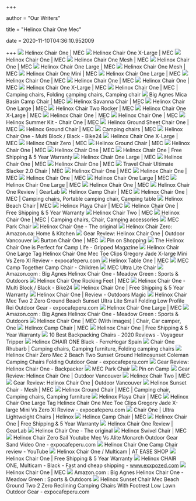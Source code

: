 +++
        
author = "Our Writers"
        
title = "Helinox Chair One Mec"
        
date = 2020-11-10T04:36:10.952009
        
+++
[ ![](https://cdn.mec.ca/medias/sys_master/high-res/high-res/9138051022878/5031086-RED68.jpg)](https://cdn.mec.ca/medias/sys_master/high-res/high-res/9138051022878/5031086-RED68.jpg) Helinox Chair One | MEC
[ ![](https://cdn.mec.ca/medias/sys_master/high-res/high-res/9003781554206/5055661-NOCLR-ALT-SIZECOMPARE.jpg)](https://cdn.mec.ca/medias/sys_master/high-res/high-res/9003781554206/5055661-NOCLR-ALT-SIZECOMPARE.jpg) Helinox Chair One X-Large | MEC
[ ![](https://cdn.mec.ca/medias/sys_master/fallback/fallback/9138061508638/5031086-RDB02-fallback.jpg)](https://cdn.mec.ca/medias/sys_master/fallback/fallback/9138061508638/5031086-RDB02-fallback.jpg) Helinox Chair One | MEC
[ ![](https://cdn.mec.ca/medias/sys_master/high-res/high-res/8953814253598/5056556-BK000.jpg)](https://cdn.mec.ca/medias/sys_master/high-res/high-res/8953814253598/5056556-BK000.jpg) Helinox Chair One Mesh | MEC
[ ![](https://cdn.mec.ca/medias/sys_master/high-res/high-res/9138049941534/5031086-BL073.jpg)](https://cdn.mec.ca/medias/sys_master/high-res/high-res/9138049941534/5031086-BL073.jpg) Helinox Chair One | MEC
[ ![](https://cdn.mec.ca/medias/sys_master/high-res/high-res/9027582001182/5055660-GRY00.jpg)](https://cdn.mec.ca/medias/sys_master/high-res/high-res/9027582001182/5055660-GRY00.jpg) Helinox Chair One Large | MEC
[ ![](https://mec.imgix.net/medias/sys_master/high-res/high-res/8952674746398/5056556-BK000-ALT-FRONT.jpg?w=1100&h=1100&auto=format&q=30&fit=fill&bg=FFF)](https://mec.imgix.net/medias/sys_master/high-res/high-res/8952674746398/5056556-BK000-ALT-FRONT.jpg?w=1100&h=1100&auto=format&q=30&fit=fill&bg=FFF) Helinox Chair One Mesh | MEC
[ ![](https://mec.imgix.net/medias/sys_master/high-res/high-res/8911415377950/5045598-BK000.jpg?w=600&h=600&auto=format&q=60&fit=fill&bg=FFF)](https://mec.imgix.net/medias/sys_master/high-res/high-res/8911415377950/5045598-BK000.jpg?w=600&h=600&auto=format&q=60&fit=fill&bg=FFF) Helinox Chair One Mini | MEC
[ ![](https://cdn.mec.ca/medias/sys_master/high-res/high-res/9027931406366/5055660-GRY00-ALT-FRONTAL.jpg)](https://cdn.mec.ca/medias/sys_master/high-res/high-res/9027931406366/5055660-GRY00-ALT-FRONTAL.jpg) Helinox Chair One Large | MEC
[ ![](https://mec.imgix.net/medias/sys_master/high-res/high-res/8818245206046/5045594-BK000.jpg?w=500&h=500&auto=format&q=30&fit=fill&bg=FFF)](https://mec.imgix.net/medias/sys_master/high-res/high-res/8818245206046/5045594-BK000.jpg?w=500&h=500&auto=format&q=30&fit=fill&bg=FFF) Helinox Chair One | MEC
[ ![](https://mecyoutube.imgix.net/vi/Frifq7ig6Vw/hqdefault.jpg?w=1100&h=824&auto=format&q=30&trim=color&trimcolor=000&trimtol=60&bg=FFFFFF)](https://mecyoutube.imgix.net/vi/Frifq7ig6Vw/hqdefault.jpg?w=1100&h=824&auto=format&q=30&trim=color&trimcolor=000&trimtol=60&bg=FFFFFF) Helinox Chair One | MEC
[ ![](https://cdn.mec.ca/medias/sys_master/high-res/high-res/9138060853278/5031086-BL073-ALT-BACK.jpg)](https://cdn.mec.ca/medias/sys_master/high-res/high-res/9138060853278/5031086-BL073-ALT-BACK.jpg) Helinox Chair One | MEC
[ ![](https://mec.imgix.net/medias/sys_master/high-res/high-res/9084195962910/5055661-TAG02.jpg?w=600&h=600&auto=format&q=60&fit=fill&bg=FFF)](https://mec.imgix.net/medias/sys_master/high-res/high-res/9084195962910/5055661-TAG02.jpg?w=600&h=600&auto=format&q=60&fit=fill&bg=FFF) Helinox Chair One X-Large | MEC
[ ![](https://i.pinimg.com/originals/b7/ae/c7/b7aec7a90933a548aaa5fd6cd2d92613.jpg)](https://i.pinimg.com/originals/b7/ae/c7/b7aec7a90933a548aaa5fd6cd2d92613.jpg) Helinox Chair One | MEC | Camping chairs, Folding camping chairs, Camping  chair
[ ![](https://cdn.mec.ca/medias/sys_master/high-res/high-res/9018307903518/5063865-BL023.jpg)](https://cdn.mec.ca/medias/sys_master/high-res/high-res/9018307903518/5063865-BL023.jpg) Big Agnes Mica Basin Camp Chair | MEC
[ ![](https://mec.imgix.net/medias/sys_master/high-res/high-res/9084196978718/5064512-BBK03.jpg?w=600&h=600&auto=format&q=60&fit=fill&bg=FFF)](https://mec.imgix.net/medias/sys_master/high-res/high-res/9084196978718/5064512-BBK03.jpg?w=600&h=600&auto=format&q=60&fit=fill&bg=FFF) Helinox Savanna Chair | MEC
[ ![](https://cdn.mec.ca/medias/sys_master/high-res/high-res/9027930783774/5055660-GRY00-ALT-BACK.jpg)](https://cdn.mec.ca/medias/sys_master/high-res/high-res/9027930783774/5055660-GRY00-ALT-BACK.jpg) Helinox Chair One Large | MEC
[ ![](https://cdn.mec.ca/medias/sys_master/high-res/high-res/9003781160990/5051187-GRY00.jpg)](https://cdn.mec.ca/medias/sys_master/high-res/high-res/9003781160990/5051187-GRY00.jpg) Helinox Chair Two Rocker | MEC
[ ![](https://cdn.mec.ca/medias/sys_master/high-res/high-res/9084195962910/5055661-TAG02.jpg)](https://cdn.mec.ca/medias/sys_master/high-res/high-res/9084195962910/5055661-TAG02.jpg) Helinox Chair One X-Large | MEC
[ ![](https://cdn.mec.ca/medias/sys_master/high-res/high-res/9138063736862/5031086-RED68-ALT-BACK.jpg)](https://cdn.mec.ca/medias/sys_master/high-res/high-res/9138063736862/5031086-RED68-ALT-BACK.jpg) Helinox Chair One | MEC
[ ![](https://cdn.mec.ca/medias/sys_master/high-res/high-res/9138062327838/5031086-RDB02-ALT-BACK.jpg)](https://cdn.mec.ca/medias/sys_master/high-res/high-res/9138062327838/5031086-RDB02-ALT-BACK.jpg) Helinox Chair One | MEC
[ ![](https://mec.imgix.net/medias/sys_master/high-res/high-res/8892262613022/5051230-NOC02.jpg?w=600&h=600&auto=format&q=60&fit=fill&bg=FFF)](https://mec.imgix.net/medias/sys_master/high-res/high-res/8892262613022/5051230-NOC02.jpg?w=600&h=600&auto=format&q=60&fit=fill&bg=FFF) Helinox Summer Kit - Chair One | MEC
[ ![](https://mec.imgix.net/medias/sys_master/high-res/high-res/8954786480158/5060591-BK000.jpg?w=600&h=600&auto=format&q=60&fit=fill&bg=FFF)](https://mec.imgix.net/medias/sys_master/high-res/high-res/8954786480158/5060591-BK000.jpg?w=600&h=600&auto=format&q=60&fit=fill&bg=FFF) Helinox Ground Sheet Chair One | MEC
[ ![](https://mec.imgix.net/medias/sys_master/high-res/high-res/8818223185950/5040107-CLB01-ALT-SIDE.jpg?w=1100&h=1100&auto=format&q=30&fit=fill&bg=FFF)](https://mec.imgix.net/medias/sys_master/high-res/high-res/8818223185950/5040107-CLB01-ALT-SIDE.jpg?w=1100&h=1100&auto=format&q=30&fit=fill&bg=FFF) Helinox Ground Chair | MEC
[ ![](https://cdn.mec.ca/medias/sys_master/high-res/high-res/9083368079390/5031086-TAR03.jpg)](https://cdn.mec.ca/medias/sys_master/high-res/high-res/9083368079390/5031086-TAR03.jpg) Camping chairs | MEC
[ ![](https://cdn.bike24.net/i/mb/68/3c/32/351818-00-d-753442.jpg)](https://cdn.bike24.net/i/mb/68/3c/32/351818-00-d-753442.jpg) Helinox Chair One - Multi Block / Black - Bike24
[ ![](https://cdn.mec.ca/medias/sys_master/high-res/high-res/8913206411294/5055661-BK000.jpg)](https://cdn.mec.ca/medias/sys_master/high-res/high-res/8913206411294/5055661-BK000.jpg) Helinox Chair One X-Large | MEC
[ ![](https://mec.imgix.net/medias/sys_master/high-res/high-res/8938902355998/5051196-GRY00.jpg?w=600&h=600&auto=format&q=60&fit=fill&bg=FFF)](https://mec.imgix.net/medias/sys_master/high-res/high-res/8938902355998/5051196-GRY00.jpg?w=600&h=600&auto=format&q=60&fit=fill&bg=FFF) Helinox Chair Zero | MEC
[ ![](https://cdn.mec.ca/medias/sys_master/high-res/high-res/8818223087646/5040107-CLB01.jpg)](https://cdn.mec.ca/medias/sys_master/high-res/high-res/8818223087646/5040107-CLB01.jpg) Helinox Ground Chair | MEC
[ ![](https://cdn.mec.ca/medias/sys_master/high-res/high-res/9138064261150/5031086-RED68-ALT-POLE.jpg)](https://cdn.mec.ca/medias/sys_master/high-res/high-res/9138064261150/5031086-RED68-ALT-POLE.jpg) Helinox Chair One | MEC
[ ![](https://cdn.mec.ca/medias/sys_master/high-res/high-res/9003777359902/5031086-NOCLR-ALT-SIZE.jpg)](https://cdn.mec.ca/medias/sys_master/high-res/high-res/9003777359902/5031086-NOCLR-ALT-SIZE.jpg) Helinox Chair One | MEC
[ ![](https://cdn.shopify.com/s/files/1/0039/1367/8918/t/43/assets/Helinox191001R1Chair-OneRed-TriangleAngle-Back-1586321064131.jpg)](https://cdn.shopify.com/s/files/1/0039/1367/8918/t/43/assets/Helinox191001R1Chair-OneRed-TriangleAngle-Back-1586321064131.jpg) Helinox Chair One | Free Shipping & 5 Year Warranty
[ ![](https://mec.imgix.net/medias/sys_master/high-res/high-res/9003780964382/5055660-NOCLR-ALT-SIZE.jpg?w=1100&h=1100&auto=format&q=30&fit=fill&bg=FFF)](https://mec.imgix.net/medias/sys_master/high-res/high-res/9003780964382/5055660-NOCLR-ALT-SIZE.jpg?w=1100&h=1100&auto=format&q=30&fit=fill&bg=FFF) Helinox Chair One Large | MEC
[ ![](https://cdn.mec.ca/medias/sys_master/high-res/high-res/9138063933470/5031086-RED68-ALT-PACKED.jpg)](https://cdn.mec.ca/medias/sys_master/high-res/high-res/9138063933470/5031086-RED68-ALT-PACKED.jpg) Helinox Chair One | MEC
[ ![](https://cdn.mec.ca/medias/sys_master/high-res/high-res/9138063769630/5031086-RED68-ALT-JOINT.jpg)](https://cdn.mec.ca/medias/sys_master/high-res/high-res/9138063769630/5031086-RED68-ALT-JOINT.jpg) Helinox Chair One | MEC
[ ![](https://cdn.mec.ca/medias/sys_master/high-res/high-res/8818251333662/5046329-BL000.jpg)](https://cdn.mec.ca/medias/sys_master/high-res/high-res/8818251333662/5046329-BL000.jpg) Travel Chair Ultimate Slacker 2.0 Chair | MEC
[ ![](https://cdn.mec.ca/medias/sys_master/fallback/fallback/9138081693726/5031086-RDB02-ALT-PACKED-fallback.jpg)](https://cdn.mec.ca/medias/sys_master/fallback/fallback/9138081693726/5031086-RDB02-ALT-PACKED-fallback.jpg) Helinox Chair One | MEC
[ ![](https://cdn.mec.ca/medias/sys_master/high-res/high-res/9138061705246/5031086-BL073-ALT-POLE.jpg)](https://cdn.mec.ca/medias/sys_master/high-res/high-res/9138061705246/5031086-BL073-ALT-POLE.jpg) Helinox Chair One | MEC
[ ![](https://cdn.mec.ca/medias/sys_master/high-res/high-res/9138061180958/5031086-BL073-ALT-PACKED.jpg)](https://cdn.mec.ca/medias/sys_master/high-res/high-res/9138061180958/5031086-BL073-ALT-PACKED.jpg) Helinox Chair One | MEC
[ ![](https://cdn.mec.ca/medias/sys_master/high-res/high-res/9027930914846/5055660-GRY00-ALT-RIGHT.jpg)](https://cdn.mec.ca/medias/sys_master/high-res/high-res/9027930914846/5055660-GRY00-ALT-RIGHT.jpg) Helinox Chair One Large | MEC
[ ![](https://cdn.mec.ca/medias/sys_master/high-res/high-res/9027931275294/5055660-GRY00-ALT-LEFT.jpg)](https://cdn.mec.ca/medias/sys_master/high-res/high-res/9027931275294/5055660-GRY00-ALT-LEFT.jpg) Helinox Chair One Large | MEC
[ ![](https://mec.imgix.net/medias/sys_master/high-res/high-res/9123898359838/6008819-TAP02.jpg?w=500&h=500&auto=format&q=30&fit=fill&bg=FFF)](https://mec.imgix.net/medias/sys_master/high-res/high-res/9123898359838/6008819-TAP02.jpg?w=500&h=500&auto=format&q=30&fit=fill&bg=FFF) Helinox Chair One | MEC
[ ![](https://outdoorgearlab-mvnab3pwrvp3t0.stackpathdns.com/photos/18/52/306712_10028_M2.jpg)](https://outdoorgearlab-mvnab3pwrvp3t0.stackpathdns.com/photos/18/52/306712_10028_M2.jpg) Helinox Chair One Review | GearLab
[ ![](https://cdn.mec.ca/medias/sys_master/high-res/high-res/8818244419614/5045593-MDG00.jpg)](https://cdn.mec.ca/medias/sys_master/high-res/high-res/8818244419614/5045593-MDG00.jpg) Helinox Camp Chair | MEC
[ ![](https://i.pinimg.com/originals/cf/6c/da/cf6cda686a61af873f41d18915b5d770.jpg)](https://i.pinimg.com/originals/cf/6c/da/cf6cda686a61af873f41d18915b5d770.jpg) Helinox Chair One | MEC | Camping chairs, Portable camping chair, Camping  table
[ ![](https://mec.imgix.net/medias/sys_master/high-res/high-res/9083368865822/5045595-BL073.jpg?w=600&h=600&auto=format&q=60&fit=fill&bg=FFF)](https://mec.imgix.net/medias/sys_master/high-res/high-res/9083368865822/5045595-BL073.jpg?w=600&h=600&auto=format&q=60&fit=fill&bg=FFF) Helinox Beach Chair | MEC
[ ![](https://cdn.mec.ca/medias/sys_master/high-res/high-res/9001131048990/5064511-BK000.jpg)](https://cdn.mec.ca/medias/sys_master/high-res/high-res/9001131048990/5064511-BK000.jpg) Helinox Playa Chair | MEC
[ ![](https://cdn.shopify.com/s/files/1/0039/1367/8918/t/43/assets/Helinox191001R1Chair-OneBlackAngle-Front-1584413637575.jpg)](https://cdn.shopify.com/s/files/1/0039/1367/8918/t/43/assets/Helinox191001R1Chair-OneBlackAngle-Front-1584413637575.jpg) Helinox Chair One | Free Shipping & 5 Year Warranty
[ ![](https://cdn.mec.ca/medias/sys_master/fallback/fallback/9083400159262/6006113-TAG02-fallback.jpg)](https://cdn.mec.ca/medias/sys_master/fallback/fallback/9083400159262/6006113-TAG02-fallback.jpg) Helinox Chair Two | MEC
[ ![](https://i.pinimg.com/originals/fe/b6/2c/feb62c7f00995ede7faee84ad6283125.jpg)](https://i.pinimg.com/originals/fe/b6/2c/feb62c7f00995ede7faee84ad6283125.jpg) Helinox Chair One | MEC | Camping chairs, Chair, Camping accessories
[ ![](https://cdn.mec.ca/medias/sys_master/high-res/high-res/9024574488606/5053472-AVO00-ALT-BACK.jpg)](https://cdn.mec.ca/medias/sys_master/high-res/high-res/9024574488606/5053472-AVO00-ALT-BACK.jpg) MEC Park Chair
[ ![](https://www.k-g-k.com/wp-content/uploads/2017/08/HELINOX_Chair_One_black_02_front_right-1-946x1030.jpg)](https://www.k-g-k.com/wp-content/uploads/2017/08/HELINOX_Chair_One_black_02_front_right-1-946x1030.jpg) Helinox Chair One - The original
[ ![](https://images-na.ssl-images-amazon.com/images/I/91SbjYW0olL._AC_UX425_.jpg)](https://images-na.ssl-images-amazon.com/images/I/91SbjYW0olL._AC_UX425_.jpg) Helinox Chair Zero: Amazon.ca: Home & Kitchen
[ ![](https://www.outdoorvancouver.ca/wp-content/uploads/2019/06/helinox-one-chair-5-1060x795.jpg)](https://www.outdoorvancouver.ca/wp-content/uploads/2019/06/helinox-one-chair-5-1060x795.jpg) Gear Review: Helinox Chair One | Outdoor Vancouver
[ ![](https://cdn.mec.ca/medias/sys_master/high-res/high-res/8867434889246/5051172-TRP01.jpg)](https://cdn.mec.ca/medias/sys_master/high-res/high-res/8867434889246/5051172-TRP01.jpg) Burton Chair One | MEC
[ ![](https://i.pinimg.com/564x/84/01/4b/84014be94c7ac819db821e0993f157cd.jpg)](https://i.pinimg.com/564x/84/01/4b/84014be94c7ac819db821e0993f157cd.jpg) Pin on Shopping
[ ![](https://gripped.com/wp-content/uploads/2018/11/Helinox-Chair-One-1030x675.jpg)](https://gripped.com/wp-content/uploads/2018/11/Helinox-Chair-One-1030x675.jpg) The Helinox Chair One is Perfect for Camp Life - Gripped Magazine
[ ![](https://www.expocafeperu.com/w/2020/04/helinox-chair-one-review-l-mini-vs-zero-palm-leaves-campingstuhl-xl-ground-sheet-for-black-helinochair-outdoors-magic-hoka-arahi-gravity-camping-the-x-osprey-336x280.jpg)](https://www.expocafeperu.com/w/2020/04/helinox-chair-one-review-l-mini-vs-zero-palm-leaves-campingstuhl-xl-ground-sheet-for-black-helinochair-outdoors-magic-hoka-arahi-gravity-camping-the-x-osprey-336x280.jpg) Helinox Chair One Large Tag Helinox Chair One Mec Toe Clips Gregory Jade  X-large Mini Vs Zero Xl Review - expocafeperu.com
[ ![](https://cdn.mec.ca/medias/sys_master/high-res/high-res/8818181701662/5036086-BK000.jpg)](https://cdn.mec.ca/medias/sys_master/high-res/high-res/8818181701662/5036086-BK000.jpg) Helinox Table One | MEC
[ ![](https://cdn.mec.ca/medias/sys_master/high-res/high-res/9110483337246/5041086-FNY10.jpg)](https://cdn.mec.ca/medias/sys_master/high-res/high-res/9110483337246/5041086-FNY10.jpg) MEC Camp Together Camp Chair - Children
[ ![](https://cdn.mec.ca/medias/sys_master/high-res/high-res/8948439318558/5052016-BK000.jpg)](https://cdn.mec.ca/medias/sys_master/high-res/high-res/8948439318558/5052016-BK000.jpg) MEC Ultra Lite Chair
[ ![](https://images-na.ssl-images-amazon.com/images/I/510CVmwseAL._QL92_SH45_SX240_SY220_CR,0,0,240,220_.jpg)](https://images-na.ssl-images-amazon.com/images/I/510CVmwseAL._QL92_SH45_SX240_SY220_CR,0,0,240,220_.jpg) Amazon.com : Big Agnes Helinox Chair One - Meadow Green : Sports & Outdoors
[ ![](https://mec.imgix.net/medias/sys_master/high-res/high-res/8940324913182/5056558-NOC02.jpg?w=600&h=600&auto=format&q=60&fit=fill&bg=FFF)](https://mec.imgix.net/medias/sys_master/high-res/high-res/8940324913182/5056558-NOC02.jpg?w=600&h=600&auto=format&q=60&fit=fill&bg=FFF) Helinox Chair One Rocking Feet | MEC
[ ![](https://cdn.bike24.net/i/mb/fb/19/ec/351818-01-d-753443.jpg)](https://cdn.bike24.net/i/mb/fb/19/ec/351818-01-d-753443.jpg) Helinox Chair One - Multi Block / Black - Bike24
[ ![](https://cdn.shopify.com/s/files/1/0039/1367/8918/t/43/assets/Helinox191001R1Chair-OneBlue-BlockAngle-Front-1586320669187.jpg)](https://cdn.shopify.com/s/files/1/0039/1367/8918/t/43/assets/Helinox191001R1Chair-OneBlue-BlockAngle-Front-1586320669187.jpg) Helinox Chair One | Free Shipping & 5 Year Warranty
[ ![](https://coresites-cdn-adm.imgix.net/outdoorsmagic/wp-content/uploads/2019/10/helinox-chair-one-review.jpg?fit=crop)](https://coresites-cdn-adm.imgix.net/outdoorsmagic/wp-content/uploads/2019/10/helinox-chair-one-review.jpg?fit=crop) Helinox Chair One | Review - Outdoors Magic
[ ![](https://www.expocafeperu.com/w/2020/10/helinox-chair-mec-two-2-zero-ground-beach-sunset-ultra-lite-small-folding-low-profile-rei-scaled.jpg)](https://www.expocafeperu.com/w/2020/10/helinox-chair-mec-two-2-zero-ground-beach-sunset-ultra-lite-small-folding-low-profile-rei-scaled.jpg) Helinox Chair Mec Two 2 Zero Ground Beach Sunset Ultra Lite Small Folding  Low Profile Rei Outdoor Gear - expocafeperu.com
[ ![](https://cdn.mec.ca/medias/sys_master/high-res/high-res/9027930849310/5055660-GRY00-ALT-CASE.jpg)](https://cdn.mec.ca/medias/sys_master/high-res/high-res/9027930849310/5055660-GRY00-ALT-CASE.jpg) Helinox Chair One Large | MEC
[ ![](https://images-na.ssl-images-amazon.com/images/I/41zcKabyUuL._QL92_SH45_SX240_SY220_CR,0,0,240,220_.jpg)](https://images-na.ssl-images-amazon.com/images/I/41zcKabyUuL._QL92_SH45_SX240_SY220_CR,0,0,240,220_.jpg) Amazon.com : Big Agnes Helinox Chair One - Meadow Green : Sports & Outdoors
[ ![](https://i.pinimg.com/564x/59/8e/cd/598ecda69c39af42e60fb346604d3504.jpg)](https://i.pinimg.com/564x/59/8e/cd/598ecda69c39af42e60fb346604d3504.jpg) Helinox Chair One | MEC (With images) | Chair, Car camper, One
[ ![](https://cdn.mec.ca/medias/sys_master/high-res/high-res/8818244780062/5045593-MDG00-ALT-SIDE.jpg)](https://cdn.mec.ca/medias/sys_master/high-res/high-res/8818244780062/5045593-MDG00-ALT-SIDE.jpg) Helinox Camp Chair | MEC
[ ![](https://cdn.shopify.com/s/files/1/0039/1367/8918/t/43/assets/Helinox191001R1Chair-OneCoyote-TanDims-Imperial-1586320029934.jpg)](https://cdn.shopify.com/s/files/1/0039/1367/8918/t/43/assets/Helinox191001R1Chair-OneCoyote-TanDims-Imperial-1586320029934.jpg) Helinox Chair One | Free Shipping & 5 Year Warranty
[ ![](https://cdn.shopify.com/s/files/1/0039/1367/8918/t/43/assets/Helinox191001R1Chair-ZeroBlackAngle-Front-1586317194517.jpg)](https://cdn.shopify.com/s/files/1/0039/1367/8918/t/43/assets/Helinox191001R1Chair-ZeroBlackAngle-Front-1586317194517.jpg) 10 Best Backpacking Chairs - 2020 Reviews - Voyageur Tripper
[ ![](https://www.ferrehogar.es/WebRoot/StoreES2/Shops/eb2406/5D9C/A423/3414/6AB4/C331/52DF/D016/479A/Silla_Camping_Ultra_Light_One_Negro-Azul_Helinox.jpg)](https://www.ferrehogar.es/WebRoot/StoreES2/Shops/eb2406/5D9C/A423/3414/6AB4/C331/52DF/D016/479A/Silla_Camping_Ultra_Light_One_Negro-Azul_Helinox.jpg) Helinox CHAIR ONE Black - FerreHogar Spain
[ ![](https://i.pinimg.com/originals/d1/eb/90/d1eb901aadce7eaa02b08c5d06dfa4b3.jpg)](https://i.pinimg.com/originals/d1/eb/90/d1eb901aadce7eaa02b08c5d06dfa4b3.jpg) Chair One Rhubarb | Camping chairs, Camping furniture, Folding camping  chairs
[ ![](https://www.expocafeperu.com/w/2020/10/helinox-chair-zero-mec-2-beach-two-sunset-ground-helinosunset-coleman-camping-chairs-folding-1092x1092.jpg)](https://www.expocafeperu.com/w/2020/10/helinox-chair-zero-mec-2-beach-two-sunset-ground-helinosunset-coleman-camping-chairs-folding-1092x1092.jpg) Helinox Chair Zero Mec 2 Beach Two Sunset Ground Helinosunset Coleman  Camping Chairs Folding Outdoor Gear - expocafeperu.com
[ ![](https://www.backpacker.com/.image/t_share/MTQ0OTE0MDU2ODI4NTYxMTI1/bp0413car-biga-helinox-445x260jpg-77816.jpg)](https://www.backpacker.com/.image/t_share/MTQ0OTE0MDU2ODI4NTYxMTI1/bp0413car-biga-helinox-445x260jpg-77816.jpg) Gear Review: Helinox Chair One - Backpacker
[ ![](https://cdn.mec.ca/medias/sys_master/high-res/high-res/9024575569950/5053472-AVO00.jpg)](https://cdn.mec.ca/medias/sys_master/high-res/high-res/9024575569950/5053472-AVO00.jpg) MEC Park Chair
[ ![](https://i.pinimg.com/originals/d9/f4/e9/d9f4e9b044f7b57f30815409117da004.jpg)](https://i.pinimg.com/originals/d9/f4/e9/d9f4e9b044f7b57f30815409117da004.jpg) Pin on Camp
[ ![](https://www.outdoorvancouver.ca/wp-content/uploads/2019/06/helinox-one-chair-1-1060x795.jpg)](https://www.outdoorvancouver.ca/wp-content/uploads/2019/06/helinox-one-chair-1-1060x795.jpg) Gear Review: Helinox Chair One | Outdoor Vancouver
[ ![](https://cdn.mec.ca/medias/sys_master/high-res/high-res/9083358216222/6006113-TAG02-ALT-SIDE.jpg)](https://cdn.mec.ca/medias/sys_master/high-res/high-res/9083358216222/6006113-TAG02-ALT-SIDE.jpg) Helinox Chair Two | MEC
[ ![](https://www.outdoorvancouver.ca/wp-content/uploads/2019/06/helinox-one-chair-3-1060x795.jpg)](https://www.outdoorvancouver.ca/wp-content/uploads/2019/06/helinox-one-chair-3-1060x795.jpg) Gear Review: Helinox Chair One | Outdoor Vancouver
[ ![](https://mec.imgix.net/medias/sys_master/high-res/high-res/8982014427166/5056557-BK000.jpg?w=600&h=600&auto=format&q=60&fit=fill&bg=FFF)](https://mec.imgix.net/medias/sys_master/high-res/high-res/8982014427166/5056557-BK000.jpg?w=600&h=600&auto=format&q=60&fit=fill&bg=FFF) Helinox Sunset Chair - Mesh | MEC
[ ![](https://i.pinimg.com/originals/72/0a/f0/720af0497479c096943edf23572947f7.jpg)](https://i.pinimg.com/originals/72/0a/f0/720af0497479c096943edf23572947f7.jpg) Helinox Ground Chair | MEC | Camping chair, Camping chairs, Camping  furniture
[ ![](https://cdn.mec.ca/medias/sys_master/high-res/high-res/9001132195870/5064511-CRM00.jpg)](https://cdn.mec.ca/medias/sys_master/high-res/high-res/9001132195870/5064511-CRM00.jpg) Helinox Playa Chair | MEC
[ ![](https://www.expocafeperu.com/w/2020/07/mec-toe-clips-install-on-a-bicycle-youtube-muck-boots-steel-mens-closed-sandals-birkenstock-strap-336x280.jpg)](https://www.expocafeperu.com/w/2020/07/mec-toe-clips-install-on-a-bicycle-youtube-muck-boots-steel-mens-closed-sandals-birkenstock-strap-336x280.jpg) Helinox Chair One Large Tag Helinox Chair One Mec Toe Clips Gregory Jade  X-large Mini Vs Zero Xl Review - expocafeperu.com
[ ![](https://cdn.shopify.com/s/files/1/0241/3802/3008/t/5/assets/Helinox_191001R1_Chair-One-Home_Black_Angle-Front_SIZED_400x.jpg)](https://cdn.shopify.com/s/files/1/0241/3802/3008/t/5/assets/Helinox_191001R1_Chair-One-Home_Black_Angle-Front_SIZED_400x.jpg) Chair One | Ultra Lightweight Chairs | Helinox
[ ![](https://mec.imgix.net/medias/sys_master/high-res/high-res/8818244485150/5045593-MDG00-ALT-FRNT.jpg?w=1100&h=1100&auto=format&q=30&fit=fill&bg=FFF)](https://mec.imgix.net/medias/sys_master/high-res/high-res/8818244485150/5045593-MDG00-ALT-FRNT.jpg?w=1100&h=1100&auto=format&q=30&fit=fill&bg=FFF) Helinox Camp Chair | MEC
[ ![](https://cdn.shopify.com/s/files/1/0039/1367/8918/t/43/assets/Helinox191001R1Chair-OneBlue-MeshDims-Imperial-1586321308012.jpg)](https://cdn.shopify.com/s/files/1/0039/1367/8918/t/43/assets/Helinox191001R1Chair-OneBlue-MeshDims-Imperial-1586321308012.jpg) Helinox Chair One | Free Shipping & 5 Year Warranty
[ ![](https://outdoorgearlab-mvnab3pwrvp3t0.stackpathdns.com/photos/15/82/279694_7649_L.jpg)](https://outdoorgearlab-mvnab3pwrvp3t0.stackpathdns.com/photos/15/82/279694_7649_L.jpg) Helinox Chair One Review | GearLab
[ ![](https://www.k-g-k.com/wp-content/uploads/2017/09/Helinox_image_Chair_One_snow_01.jpg)](https://www.k-g-k.com/wp-content/uploads/2017/09/Helinox_image_Chair_One_snow_01.jpg) Helinox Chair One - The original
[ ![](https://cdn.mec.ca/medias/sys_master/high-res/high-res/9003777687582/5040115-GRY00.jpg)](https://cdn.mec.ca/medias/sys_master/high-res/high-res/9003777687582/5040115-GRY00.jpg) Helinox Swivel Chair | MEC
[ ![](https://www.expocafeperu.com/w/2020/02/helinox-chair-zero-sail-helinox-chair-zero-youtube-helinox-chair-zero-mec-helinox-chair-zero-vs-alite-monarch.jpg)](https://www.expocafeperu.com/w/2020/02/helinox-chair-zero-sail-helinox-chair-zero-youtube-helinox-chair-zero-mec-helinox-chair-zero-vs-alite-monarch.jpg) Helinox Chair Zero Sail Youtube Mec Vs Alite Monarch Outdoor Gear Sand  Video One - expocafeperu.com
[ ![](https://i.ytimg.com/vi/7nKqawoQkeY/maxresdefault.jpg)](https://i.ytimg.com/vi/7nKqawoQkeY/maxresdefault.jpg) Helinox Chair One Camp Chair review - YouTube
[ ![](http://cdn.shopify.com/s/files/1/0266/8140/9610/products/helinox-chair-one-multicam-2_1024x1024.jpg?v=1595960872)](http://cdn.shopify.com/s/files/1/0266/8140/9610/products/helinox-chair-one-multicam-2_1024x1024.jpg?v=1595960872) Helinox Chair One / Multicam | AT EASE SHOP
[ ![](https://cdn.shopify.com/s/files/1/0039/1367/8918/t/43/assets/Helinox191001R1Chair-OneGreen-BlockAngle-Front-1586320815451.jpg)](https://cdn.shopify.com/s/files/1/0039/1367/8918/t/43/assets/Helinox191001R1Chair-OneGreen-BlockAngle-Front-1586320815451.jpg) Helinox Chair One | Free Shipping & 5 Year Warranty
[ ![](https://exxpozed-image.de/exxpozed-res.cloudinary.com/image/upload/q_auto:eco,w_1500,h_1500,c_pad,b_white,d_ph.gif,e_sharpen/v20200630182516/catalog/helinox-chair-one-16a-hex-10001r1-multicam-black-1.jpg)](https://exxpozed-image.de/exxpozed-res.cloudinary.com/image/upload/q_auto:eco,w_1500,h_1500,c_pad,b_white,d_ph.gif,e_sharpen/v20200630182516/catalog/helinox-chair-one-16a-hex-10001r1-multicam-black-1.jpg) Helinox CHAIR ONE, Multicam - Black - Fast and cheap shipping -  www.exxpozed.com
[ ![](https://cdn.mec.ca/medias/sys_master/fallback/fallback/9138082480158/5031086-RDB02-ALT-POLE-fallback.jpg)](https://cdn.mec.ca/medias/sys_master/fallback/fallback/9138082480158/5031086-RDB02-ALT-POLE-fallback.jpg) Helinox Chair One | MEC
[ ![](https://images-na.ssl-images-amazon.com/images/I/51lWGYGAyvL._AC_SY400_.jpg)](https://images-na.ssl-images-amazon.com/images/I/51lWGYGAyvL._AC_SY400_.jpg) Amazon.com : Big Agnes Helinox Chair One - Meadow Green : Sports & Outdoors
[ ![](https://www.expocafeperu.com/w/2020/10/helinox-sunset-chair-mec-beach-ground-two-2-zero-reclining-camping-chairs-with-footrest-low-lawn-scaled.jpg)](https://www.expocafeperu.com/w/2020/10/helinox-sunset-chair-mec-beach-ground-two-2-zero-reclining-camping-chairs-with-footrest-low-lawn-scaled.jpg) Helinox Sunset Chair Mec Beach Ground Two 2 Zero Reclining Camping Chairs  With Footrest Low Lawn Outdoor Gear - expocafeperu.com
